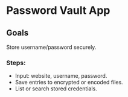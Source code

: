 # Password Vault App

## Goals
Store username/password securely.

### Steps:
- Input: website, username, password.
- Save entries to encrypted or encoded files.
- List or search stored credentials.